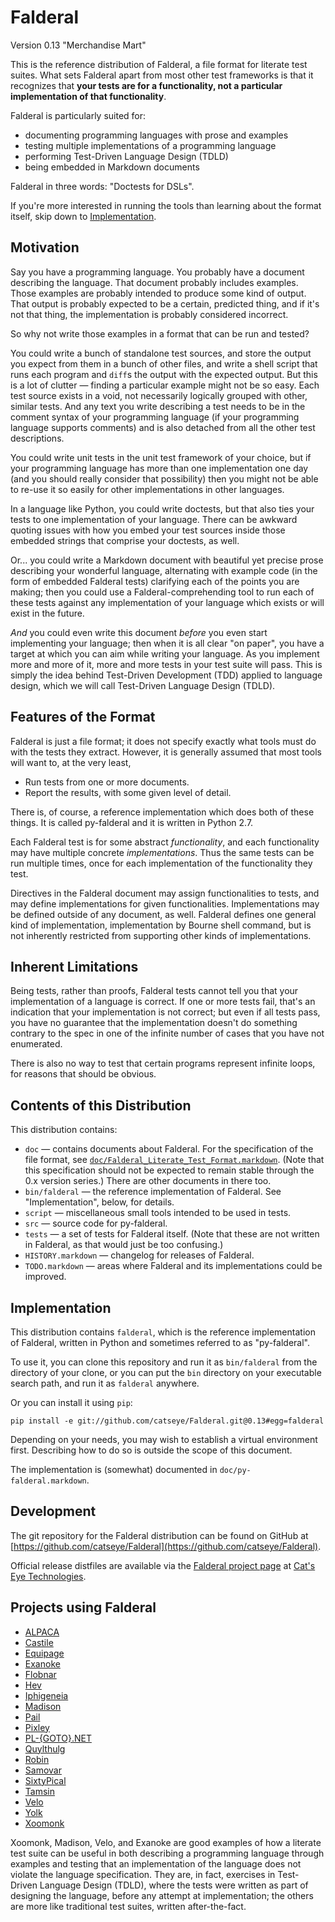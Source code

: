 Falderal
========

Version 0.13 "Merchandise Mart"

This is the reference distribution of Falderal, a file format for literate
test suites.  What sets Falderal apart from most other test frameworks is
that it recognizes that **your tests are for a functionality, not a particular
implementation of that functionality**.

Falderal is particularly suited for:

*   documenting programming languages with prose and examples
*   testing multiple implementations of a programming language
*   performing Test-Driven Language Design (TDLD)
*   being embedded in Markdown documents

Falderal in three words: "Doctests for DSLs".

If you're more interested in running the tools than learning about the format
itself, skip down to [Implementation](#implementation).

Motivation
----------

Say you have a programming language.  You probably have a document describing
the language.  That document probably includes examples.  Those examples are
probably intended to produce some kind of output.  That output is probably
expected to be a certain, predicted thing, and if it's not that thing, the
implementation is probably considered incorrect.

So why not write those examples in a format that can be run and tested?

You could write a bunch of standalone test sources, and store the output you
expect from them in a bunch of other files, and write a shell script that runs
each program and `diff`s the output with the expected output.  But this is a
lot of clutter — finding a particular example might not be so easy.  Each
test source exists in a void, not necessarily logically grouped with other,
similar tests.  And any text you write describing a test needs to be in the
comment syntax of your programming language (if your programming language
supports comments) and is also detached from all the other test descriptions.

You could write unit tests in the unit test framework of your choice, but
if your programming language has more than one implementation one day (and
you should really consider that possibility) then you might not be able to
re-use it so easily for other implementations in other languages.

In a language like Python, you could write doctests, but that also ties your
tests to one implementation of your language.  There can be awkward
quoting issues with how you embed your test sources inside those embedded
strings that comprise your doctests, as well.

Or... you could write a Markdown document with beautiful yet precise prose
describing your wonderful language, alternating with example code (in the
form of embedded Falderal tests) clarifying each of the points you are
making; then you could use a Falderal-comprehending tool to run each of these
tests against any implementation of your language which exists or will exist
in the future.

*And* you could even write this document *before* you even start implementing
your language; then when it is all clear "on paper", you have a target at
which you can aim while writing your language.  As you implement more and more
of it, more and more tests in your test suite will pass.  This is simply the
idea behind Test-Driven Development (TDD) applied to language design, which we
will call Test-Driven Language Design (TDLD).

Features of the Format
----------------------

Falderal is just a file format; it does not specify exactly what tools must
do with the tests they extract.  However, it is generally assumed that most
tools will want to, at the very least,

*   Run tests from one or more documents.
*   Report the results, with some given level of detail.

There is, of course, a reference implementation which does both of these
things.  It is called py-falderal and it is written in Python 2.7.

Each Falderal test is for some abstract _functionality_, and each
functionality may have multiple concrete _implementations_.  Thus the same
tests can be run multiple times, once for each implementation of the
functionality they test.

Directives in the Falderal document may assign functionalities to tests,
and may define implementations for given functionalities.  Implementations
may be defined outside of any document, as well.  Falderal defines one
general kind of implementation, implementation by Bourne shell command, but
is not inherently restricted from supporting other kinds of implementations.

Inherent Limitations
--------------------

Being tests, rather than proofs, Falderal tests cannot tell you that your
implementation of a language is correct.  If one or more tests fail, that's
an indication that your implementation is not correct; but even if all tests
pass, you have no guarantee that the implementation doesn't do something
contrary to the spec in one of the infinite number of cases that you have not
enumerated.

There is also no way to test that certain programs represent infinite loops,
for reasons that should be obvious.

Contents of this Distribution
-----------------------------

This distribution contains:

*   `doc` — contains documents about Falderal.  For the specification of
    the file format, see
    [`doc/Falderal_Literate_Test_Format.markdown`](doc/Falderal_Literate_Test_Format.markdown).
    (Note that this specification should not be expected to remain stable
    through the 0.x version series.)  There are other documents in there too.
*   `bin/falderal` — the reference implementation of Falderal.
    See "Implementation", below, for details.
*   `script` — miscellaneous small tools intended to be used in tests.
*   `src` — source code for py-falderal.
*   `tests` — a set of tests for Falderal itself.  (Note that these are not
    written in Falderal, as that would just be too confusing.)
*   `HISTORY.markdown` — changelog for releases of Falderal.
*   `TODO.markdown` — areas where Falderal and its implementations could be
    improved.

Implementation
--------------

This distribution contains `falderal`, which is the reference implementation
of Falderal, written in Python and sometimes referred to as "py-falderal".

To use it, you can clone this repository and run it as `bin/falderal`
from the directory of your clone, or you can put the `bin` directory
on your executable search path, and run it as `falderal` anywhere.

Or you can install it using `pip`:

    pip install -e git://github.com/catseye/Falderal.git@0.13#egg=falderal

Depending on your needs, you may wish to establish a virtual environment
first.  Describing how to do so is outside the scope of this document.

The implementation is (somewhat) documented in `doc/py-falderal.markdown`.

Development
-----------

The git repository for the Falderal distribution can be found on GitHub at
[https://github.com/catseye/Falderal](https://github.com/catseye/Falderal).

Official release distfiles are available via the
[Falderal project page](http://catseye.tc/node/Falderal) at
[Cat's Eye Technologies](http://catseye.tc/).

Projects using Falderal
-----------------------

*   [ALPACA](http://catseye.tc/node/ALPACA)
*   [Castile](http://catseye.tc/node/Castile)
*   [Equipage](http://catseye.tc/node/Equipage)
*   [Exanoke](http://catseye.tc/node/Exanoke)
*   [Flobnar](http://catseye.tc/node/Flobnar)
*   [Hev](http://catseye.tc/node/Hev)
*   [Iphigeneia](http://catseye.tc/node/Iphigeneia)
*   [Madison](http://catseye.tc/node/Madison)
*   [Pail](http://catseye.tc/node/Pail)
*   [Pixley](http://catseye.tc/node/Pixley)
*   [PL-{GOTO}.NET](http://catseye.tc/node/PL-{GOTO}.NET)
*   [Quylthulg](http://catseye.tc/node/Quylthulg)
*   [Robin](http://catseye.tc/node/Robin)
*   [Samovar](http://catseye.tc/node/Samovar)
*   [SixtyPical](http://catseye.tc/node/SixtyPical)
*   [Tamsin](http://catseye.tc/node/Tamsin)
*   [Velo](http://catseye.tc/node/Velo)
*   [Yolk](http://catseye.tc/node/Yolk)
*   [Xoomonk](http://catseye.tc/node/Xoomonk)

Xoomonk, Madison, Velo, and Exanoke are good examples of how a literate
test suite can be useful in both describing a programming language through
examples and testing that an implementation of the language does not violate
the language specification.  They are, in fact, exercises in Test-Driven
Language Design (TDLD), where the tests were written as part of designing the
language, before any attempt at implementation; the others are more like
traditional test suites, written after-the-fact.
